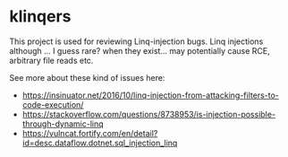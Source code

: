 # klinqers

This project is used for reviewing Linq-injection bugs. Linq injections although ... I guess rare? when they exist... may potentially cause RCE, arbitrary file reads etc. 

See more about these kind of issues here:
- https://insinuator.net/2016/10/linq-injection-from-attacking-filters-to-code-execution/
- https://stackoverflow.com/questions/8738953/is-injection-possible-through-dynamic-linq
- https://vulncat.fortify.com/en/detail?id=desc.dataflow.dotnet.sql_injection_linq

